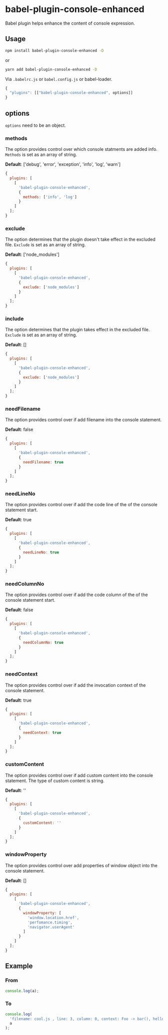 # babel-plugin-console-enhanced

Babel plugin helps enhance the content of console expression.

## Usage

```bash
npm install babel-plugin-console-enhanced -D
```

or

```bash
yarn add babel-plugin-console-enhanced -D
```

Via `.babelrc.js` or `babel.config.js` or babel-loader.

```javascript
{
  "plugins": [["babel-plugin-console-enhanced", options]]
}
```

## options

`options` need to be an object.

### methods

The option provides control over which console statments are added info. `Methods` is set as an array of string.

**Default**: ['debug', 'error', 'exception', 'info', 'log', 'warn']

```javascript
{
  plugins: [
    [
      'babel-plugin-console-enhanced',
      {
        methods: ['info', 'log']
      }
    ]
  ];
}
```

### exclude

The option determines that the plugin doesn't take effect in the excluded file. `Exclude` is set as an array of string.

**Default**: ['node_modules']

```javascript
{
  plugins: [
    [
      'babel-plugin-console-enhanced',
      {
        exclude: ['node_modules']
      }
    ]
  ];
}
```

### include

The option determines that the plugin takes effect in the excluded file. `Exclude` is set as an array of string.

**Default**: []

```javascript
{
  plugins: [
    [
      'babel-plugin-console-enhanced',
      {
        exclude: ['node_modules']
      }
    ]
  ];
}
```

### needFilename

The option provides control over if add filename into the console statement.

**Default**: false

```javascript
{
  plugins: [
    [
      'babel-plugin-console-enhanced',
      {
        needFilename: true
      }
    ]
  ];
}
```

### needLineNo

The option provides control over if add the code line of the of the console statement start.

**Default**: true

```javascript
{
  plugins: [
    [
      'babel-plugin-console-enhanced',
      {
        needLineNo: true
      }
    ]
  ];
}
```

### needColumnNo

The option provides control over if add the code column of the of the console statement start.

**Default**: false

```javascript
{
  plugins: [
    [
      'babel-plugin-console-enhanced',
      {
        needColumnNo: true
      }
    ]
  ];
}
```

### needContext

The option provides control over if add the invocation context of the console statement.

**Default**: true

```javascript
{
  plugins: [
    [
      'babel-plugin-console-enhanced',
      {
        needContext: true
      }
    ]
  ];
}
```

### customContent

The option provides control over if add custom content into the console statement. The type of custom content is string.

**Default**: ''

```javascript
{
  plugins: [
    [
      'babel-plugin-console-enhanced',
      {
        customContent: ''
      }
    ]
  ];
}
```

### windowProperty

The option provides control over add properties of window object into the console statement.

**Default**: []

```javascript
{
  plugins: [
    [
      'babel-plugin-console-enhanced',
      {
        windowProperty: [
          'window.location.href',
          'perfomance.timing',
          'navigator.userAgent'
        ]
      }
    ]
  ];
}
```

## Example

### From

```javascript
console.log(a);
```

### To

```javascript
console.log(
  'filename: cool.js , line: 3, column: 0, context: Foo -> bar(), hello world, ',
  a
);
```

